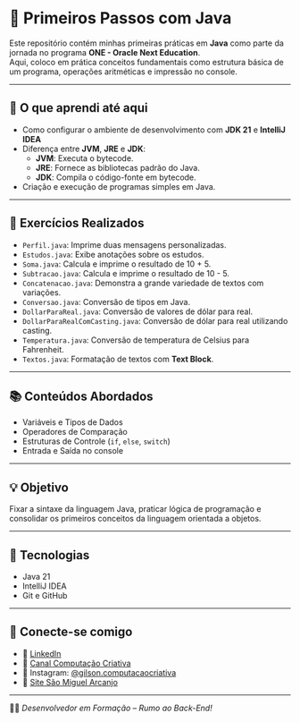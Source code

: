 # 🚀 Primeiros Passos com Java

Este repositório contém minhas primeiras práticas em **Java** como parte da jornada no programa **ONE - Oracle Next Education**.  
Aqui, coloco em prática conceitos fundamentais como estrutura básica de um programa, operações aritméticas e impressão no console.

---

## 📘 O que aprendi até aqui

- Como configurar o ambiente de desenvolvimento com **JDK 21** e **IntelliJ IDEA**
- Diferença entre **JVM**, **JRE** e **JDK**:
    - **JVM**: Executa o bytecode.
    - **JRE**: Fornece as bibliotecas padrão do Java.
    - **JDK**: Compila o código-fonte em bytecode.
- Criação e execução de programas simples em Java.

---

## 🧪 Exercícios Realizados

- `Perfil.java`: Imprime duas mensagens personalizadas.
- `Estudos.java`: Exibe anotações sobre os estudos.
- `Soma.java`: Calcula e imprime o resultado de 10 + 5.
- `Subtracao.java`: Calcula e imprime o resultado de 10 - 5.
- `Concatenacao.java`: Demonstra a grande variedade de textos com variações.
- `Conversao.java`: Conversão de tipos em Java.
- `DollarParaReal.java`: Conversão de valores de dólar para real.
- `DollarParaRealComCasting.java`: Conversão de dólar para real utilizando casting.
- `Temperatura.java`: Conversão de temperatura de Celsius para Fahrenheit.
- `Textos.java`: Formatação de textos com **Text Block**.

---

## 📚 Conteúdos Abordados

- Variáveis e Tipos de Dados
- Operadores de Comparação
- Estruturas de Controle (`if`, `else`, `switch`)
- Entrada e Saída no console

---

## 💡 Objetivo

Fixar a sintaxe da linguagem Java, praticar lógica de programação e consolidar os primeiros conceitos da linguagem orientada a objetos.

---

## 🚀 Tecnologias

- Java 21
- IntelliJ IDEA
- Git e GitHub

---

## 🔗 Conecte-se comigo

- 📌 [LinkedIn](https://www.linkedin.com/in/seu-linkedin-aqui)
- 📌 [Canal Computação Criativa](https://www.youtube.com/@computacaocriativa)
- 📌 Instagram: [@gilson.computacaocriativa](https://www.instagram.com/gilson.computacaocriativa)
- 📌 [Site São Miguel Arcanjo](https://site-oracao-sao-miguel.vercel.app)

---

🧑‍💻 *Desenvolvedor em Formação – Rumo ao Back-End!*
